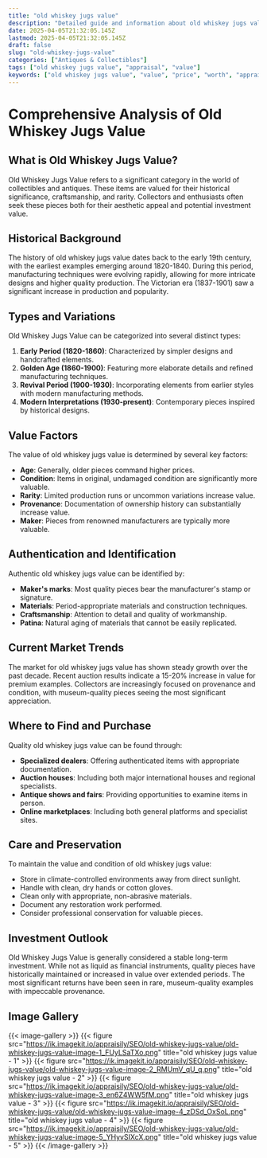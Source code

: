 ```yaml
---
title: "old whiskey jugs value"
description: "Detailed guide and information about old whiskey jugs value"
date: 2025-04-05T21:32:05.145Z
lastmod: 2025-04-05T21:32:05.145Z
draft: false
slug: "old-whiskey-jugs-value"
categories: ["Antiques & Collectibles"]
tags: ["old whiskey jugs value", "appraisal", "value"]
keywords: ["old whiskey jugs value", "value", "price", "worth", "appraisal"]
---
```


# Comprehensive Analysis of Old Whiskey Jugs Value

## What is Old Whiskey Jugs Value?

Old Whiskey Jugs Value refers to a significant category in the world of collectibles and antiques. These items are valued for their historical significance, craftsmanship, and rarity. Collectors and enthusiasts often seek these pieces both for their aesthetic appeal and potential investment value.

## Historical Background

The history of old whiskey jugs value dates back to the early 19th century, with the earliest examples emerging around 1820-1840. During this period, manufacturing techniques were evolving rapidly, allowing for more intricate designs and higher quality production. The Victorian era (1837-1901) saw a significant increase in production and popularity.

## Types and Variations

Old Whiskey Jugs Value can be categorized into several distinct types:

1. **Early Period (1820-1860)**: Characterized by simpler designs and handcrafted elements.
2. **Golden Age (1860-1900)**: Featuring more elaborate details and refined manufacturing techniques.
3. **Revival Period (1900-1930)**: Incorporating elements from earlier styles with modern manufacturing methods.
4. **Modern Interpretations (1930-present)**: Contemporary pieces inspired by historical designs.

## Value Factors

The value of old whiskey jugs value is determined by several key factors:

- **Age**: Generally, older pieces command higher prices.
- **Condition**: Items in original, undamaged condition are significantly more valuable.
- **Rarity**: Limited production runs or uncommon variations increase value.
- **Provenance**: Documentation of ownership history can substantially increase value.
- **Maker**: Pieces from renowned manufacturers are typically more valuable.

## Authentication and Identification

Authentic old whiskey jugs value can be identified by:

- **Maker's marks**: Most quality pieces bear the manufacturer's stamp or signature.
- **Materials**: Period-appropriate materials and construction techniques.
- **Craftsmanship**: Attention to detail and quality of workmanship.
- **Patina**: Natural aging of materials that cannot be easily replicated.

## Current Market Trends

The market for old whiskey jugs value has shown steady growth over the past decade. Recent auction results indicate a 15-20% increase in value for premium examples. Collectors are increasingly focused on provenance and condition, with museum-quality pieces seeing the most significant appreciation.

## Where to Find and Purchase

Quality old whiskey jugs value can be found through:

- **Specialized dealers**: Offering authenticated items with appropriate documentation.
- **Auction houses**: Including both major international houses and regional specialists.
- **Antique shows and fairs**: Providing opportunities to examine items in person.
- **Online marketplaces**: Including both general platforms and specialist sites.

## Care and Preservation

To maintain the value and condition of old whiskey jugs value:

- Store in climate-controlled environments away from direct sunlight.
- Handle with clean, dry hands or cotton gloves.
- Clean only with appropriate, non-abrasive materials.
- Document any restoration work performed.
- Consider professional conservation for valuable pieces.

## Investment Outlook

Old Whiskey Jugs Value is generally considered a stable long-term investment. While not as liquid as financial instruments, quality pieces have historically maintained or increased in value over extended periods. The most significant returns have been seen in rare, museum-quality examples with impeccable provenance.


## Image Gallery

{{< image-gallery >}}
  {{< figure src="https://ik.imagekit.io/appraisily/SEO/old-whiskey-jugs-value/old-whiskey-jugs-value-image-1_FUyLSaTXo.png" title="old whiskey jugs value - 1" >}}
  {{< figure src="https://ik.imagekit.io/appraisily/SEO/old-whiskey-jugs-value/old-whiskey-jugs-value-image-2_RMUmV_qU_q.png" title="old whiskey jugs value - 2" >}}
  {{< figure src="https://ik.imagekit.io/appraisily/SEO/old-whiskey-jugs-value/old-whiskey-jugs-value-image-3_en6Z4WW5fM.png" title="old whiskey jugs value - 3" >}}
  {{< figure src="https://ik.imagekit.io/appraisily/SEO/old-whiskey-jugs-value/old-whiskey-jugs-value-image-4_zDSd_OxSoL.png" title="old whiskey jugs value - 4" >}}
  {{< figure src="https://ik.imagekit.io/appraisily/SEO/old-whiskey-jugs-value/old-whiskey-jugs-value-image-5_YHyvSIXcX.png" title="old whiskey jugs value - 5" >}}
{{< /image-gallery >}}

